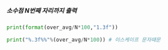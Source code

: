 ##### 소수점 N번째 자리까지 출력

```python
print(format(over_avg/N*100,"1.3f"))
```

```python
print("%.3f%%"%(over_avg/N*100)) # 이스케이프 문자때문
```


